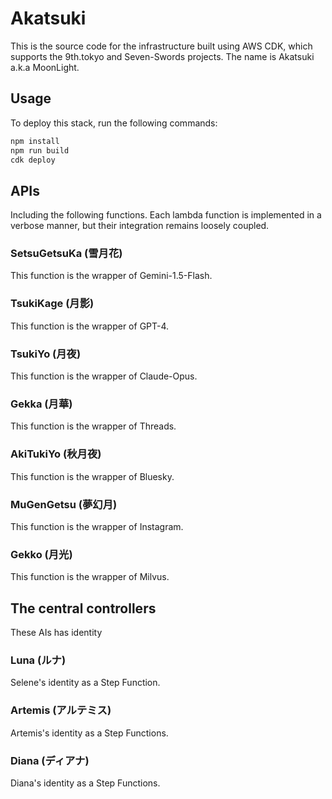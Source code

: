 # Akatsuki 
This is the source code for the infrastructure built using AWS CDK, which supports the 9th.tokyo and Seven-Swords projects.
The name is Akatsuki a.k.a MoonLight.

## Usage
To deploy this stack, run the following commands:

```bash
npm install
npm run build
cdk deploy
```

## APIs

Including the following functions. Each lambda function is implemented in a verbose manner, but their integration remains loosely coupled.

### SetsuGetsuKa (雪月花)
This function is the wrapper of Gemini-1.5-Flash.

### TsukiKage (月影)
This function is the wrapper of GPT-4.

### TsukiYo (月夜)
This function is the wrapper of	Claude-Opus.

### Gekka (月華)
This function is the wrapper of Threads.

### AkiTukiYo (秋月夜)
This function is the wrapper of Bluesky.

### MuGenGetsu (夢幻月)
This function is the wrapper of Instagram.

### Gekko (月光)
This function is the wrapper of Milvus.

## The central controllers

These AIs has identity

### Luna (ルナ)
Selene's identity as a Step Function.

### Artemis (アルテミス)
Artemis's identity as a Step Functions.

### Diana (ディアナ)
Diana's identity as a Step Functions.
